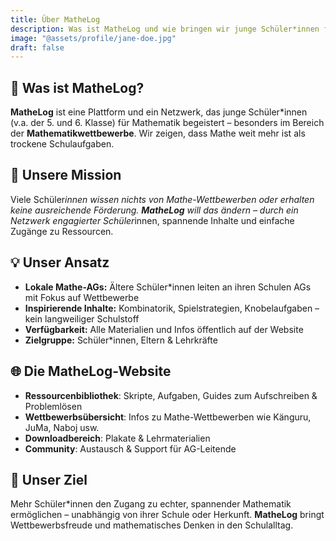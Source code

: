```yaml
---
title: Über MatheLog
description: Was ist MatheLog und wie bringen wir junge Schüler*innen für Mathematik-Wettbewerbe zu begeistern?
image: "@assets/profile/jane-doe.jpg"
draft: false
---
```


## 🧮 Was ist MatheLog?

**MatheLog** ist eine Plattform und ein Netzwerk, das junge Schüler*innen (v.a. der 5. und 6. Klasse) für Mathematik begeistert – besonders im Bereich der **Mathematikwettbewerbe**. Wir zeigen, dass Mathe weit mehr ist als trockene Schulaufgaben.

## 🎯 Unsere Mission

Viele Schüler*innen wissen nichts von Mathe-Wettbewerben oder erhalten keine ausreichende Förderung. **MatheLog** will das ändern – durch ein Netzwerk engagierter Schüler*innen, spannende Inhalte und einfache Zugänge zu Ressourcen.

## 💡 Unser Ansatz

- **Lokale Mathe-AGs:** Ältere Schüler*innen leiten an ihren Schulen AGs mit Fokus auf Wettbewerbe
- **Inspirierende Inhalte:** Kombinatorik, Spielstrategien, Knobelaufgaben – kein langweiliger Schulstoff
- **Verfügbarkeit:** Alle Materialien und Infos öffentlich auf der Website
- **Zielgruppe:** Schüler*innen, Eltern & Lehrkräfte

## 🌐 Die MatheLog-Website

- **Ressourcenbibliothek**: Skripte, Aufgaben, Guides zum Aufschreiben & Problemlösen
- **Wettbewerbsübersicht**: Infos zu Mathe-Wettbewerben wie Känguru, JuMa, Naboj usw.
- **Downloadbereich**: Plakate & Lehrmaterialien
- **Community**: Austausch & Support für AG-Leitende

## 🏁 Unser Ziel

Mehr Schüler*innen den Zugang zu echter, spannender Mathematik ermöglichen – unabhängig von ihrer Schule oder Herkunft. **MatheLog** bringt Wettbewerbsfreude und mathematisches Denken in den Schulalltag.

